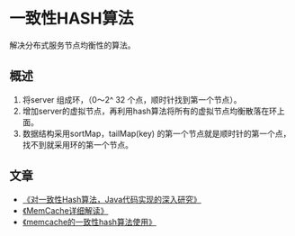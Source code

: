 # 一致性HASH算法

  解决分布式服务节点均衡性的算法。
## 概述

1. 将server 组成环，（0～2^ 32 个点，顺时针找到第一个节点）。
2. 增加server的虚拟节点，再利用hash算法将所有的虚拟节点均衡散落在环上面。
3. 数据结构采用sortMap，tailMap(key) 的第一个节点就是顺时针的第一个点，找不到就采用环的第一个节点。

## 文章
- [《对一致性Hash算法，Java代码实现的深入研究》](http://www.cnblogs.com/xrq730/p/5186728.html)
- [《MemCache详细解读》](http://www.cnblogs.com/xrq730/p/4948707.html)
- [《memcache的一致性hash算法使用》](http://get.ftqq.com/7057.get)
